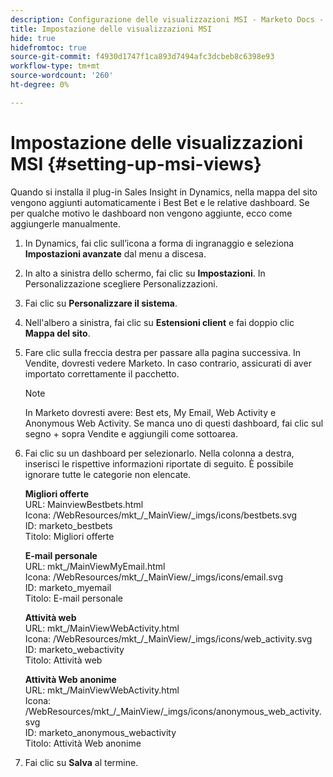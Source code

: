 ```yaml
---
description: Configurazione delle visualizzazioni MSI - Marketo Docs - Documentazione del prodotto
title: Impostazione delle visualizzazioni MSI
hide: true
hidefromtoc: true
source-git-commit: f4930d1747f1ca893d7494afc3dcbeb8c6398e93
workflow-type: tm+mt
source-wordcount: '260'
ht-degree: 0%

---
```


# Impostazione delle visualizzazioni MSI {#setting-up-msi-views}

Quando si installa il plug-in Sales Insight in Dynamics, nella mappa del sito vengono aggiunti automaticamente i Best Bet e le relative dashboard. Se per qualche motivo le dashboard non vengono aggiunte, ecco come aggiungerle manualmente.

1. In Dynamics, fai clic sull’icona a forma di ingranaggio e seleziona **Impostazioni avanzate** dal menu a discesa.

1. In alto a sinistra dello schermo, fai clic su **Impostazioni**. In Personalizzazione scegliere Personalizzazioni.

1. Fai clic su **Personalizzare il sistema**.

1. Nell&#39;albero a sinistra, fai clic su **Estensioni client** e fai doppio clic **Mappa del sito**.

1. Fare clic sulla freccia destra per passare alla pagina successiva. In Vendite, dovresti vedere Marketo. In caso contrario, assicurati di aver importato correttamente il pacchetto.

   >[!NOTE]
   >
   >In Marketo dovresti avere: Best ets, My Email, Web Activity e Anonymous Web Activity. Se manca uno di questi dashboard, fai clic sul segno + sopra Vendite e aggiungili come sottoarea.

1. Fai clic su un dashboard per selezionarlo. Nella colonna a destra, inserisci le rispettive informazioni riportate di seguito. È possibile ignorare tutte le categorie non elencate.

   **Migliori offerte**</br>
URL: MainviewBestbets.html</br>
Icona: /WebResources/mkt_/_MainView/_imgs/icons/bestbets.svg</br>
ID: marketo_bestbets</br>
Titolo: Migliori offerte

   **E-mail personale**</br>
URL: mkt_/MainViewMyEmail.html</br>
Icona: /WebResources/mkt_/_MainView/_imgs/icons/email.svg</br>
ID: marketo_myemail</br>
Titolo: E-mail personale

   **Attività web**</br>
URL: mkt_/MainViewWebActivity.html</br>
Icona: /WebResources/mkt_/_MainView/_imgs/icons/web_activity.svg</br>
ID: marketo_webactivity</br>
Titolo: Attività web

   **Attività Web anonime**</br>
URL: mkt_/MainViewWebActivity.html</br>
Icona: /WebResources/mkt_/_MainView/_imgs/icons/anonymous_web_activity.svg</br>
ID: marketo_anonymous_webactivity</br>
Titolo: Attività Web anonime

1. Fai clic su **Salva** al termine.
